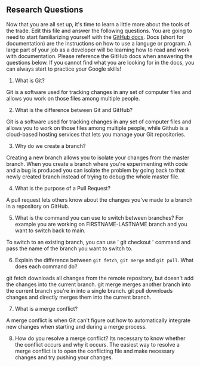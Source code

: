 ## Research Questions 

Now that you are all set up, it's time to learn a little more about the tools of the trade. Edit this file and answer the following questions. You are going to need to start familiarizing yourself with the [GitHub docs](https://docs.github.com/en). Docs (short for documentation) are the instructions on how to use a languge or program. A large part of your job as a developer will be learning how to read and work with documentation. Please reference the GitHub docs when answering the questions below. If you cannot find what you are looking for in the docs, you can always start to practice your Google skills!

1. What is Git?

Git is a software used for tracking changes in any set of computer files and allows you work on those files among multiple people.

2. What is the difference between Git and GitHub?

Git is a software used for tracking changes in any set of computer files and allows you to work on those files among multiple people, while Github is a cloud-based hosting services that lets you manage your Git repositories.

3. Why do we create a branch? 

Creating a new branch allows you to isolate your changes from the master branch. When you create a branch where you're experimenting with code and a bug is produced you can isolate the problem by going back to that newly created branch instead of trying to debug the whole master file.

4. What is the purpose of a Pull Request?

A pull request lets others know about the changes you've made to a branch in a repository on GitHub.

5. What is the command you can use to switch between branches? For example you are working on FIRSTNAME-LASTNAME branch and you want to switch back to main.

To switch to an existing branch, you can use ' git checkout ' command and pass the name of the branch you want to switch to.

6. Explain the difference between `git fetch`, `git merge` and `git pull`. What does each command do?

git fetch downloads all changes from the remote repository, but doesn't add the changes into the current branch. git merge merges another branch into the current branch you're in into a single branch. git pull downloads changes and directly merges them into the current branch.

7. What is a merge conflict?

A merge conflict is when Git can't figure out how to automatically integrate new changes when starting and during a merge process.

8. How do you resolve a merge conflict?
Its necessary to know whether the conflict occurs and why it occurs. The easiest way to resolve a merge conflict is to open the conflicting file and make necessary changes and try pushing your changes. 